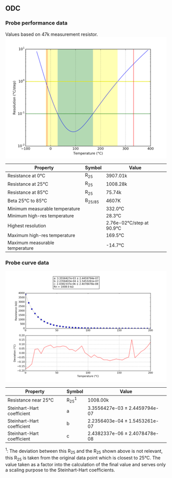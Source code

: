 
## ODC
### Probe performance data

Values based on 47k measurement resistor.
![Sensor performance chart](ODC_resolution.png)

Property | Symbol | Value
-------- | -------- | --------
Resistance at 0°C | R<sub>25</sub> | 3907.01k
Resistance at 25°C | R<sub>25</sub> | 1008.28k
Resistance at 85°C | R<sub>25</sub> | 75.74k
Beta 25°C to 85°C | B<sub>25/85</sub>| 4607K
Minimum measurable temperature | | 332.0°C
Minimum high-res temperature | | 28.3°C
Highest resolution || 2.76e-02°C/step at 90.9°C
Maximum high-res temperature | | 169.5°C
Maximum measurable temperature | | -14.7°C

### Probe curve data
![Probe fit chart](ODC_curve.png)

Property | Symbol | Value
-------- | -------- | --------
Resistance near 25°C | R<sub>25</sub><sup>1</sup> | 1008.00k
Steinhart-Hart coefficient | a | 3.3556427e-03 ± 2.4459794e-07
Steinhart-Hart coefficient | b | 2.2356403e-04 ± 1.5453261e-07
Steinhart-Hart coefficient | c | 2.4382337e-06 ± 2.4078478e-08

<sup>1</sup>: The deviation between this R<sub>25</sub> and the R<sub>25</sub> shown above is not relevant, this R<sub>25</sub> is taken from the original data point which is closest to 25°C. The value taken as a factor into the calculation of the final value and serves only a scaling purpose to the Steinhart-Hart coefficients.
